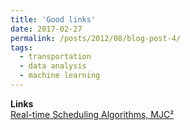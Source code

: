 ```yaml
---
title: 'Good links'
date: 2017-02-27
permalink: /posts/2012/08/blog-post-4/
tags:
  - transportation
  - data analysis
  - machine learning
---
```


**Links**  
[Real-time Scheduling Algorithms, MJC²](https://www.mjc2.com/research-scheduling-algorithms.htm)
